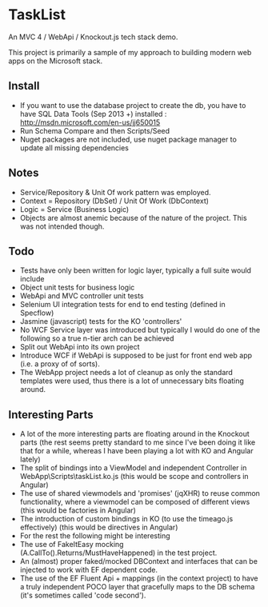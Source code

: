 # TaskList #


An MVC 4 / WebApi / Knockout.js tech stack demo. 

This project is primarily a sample of my approach to building modern web apps on the Microsoft stack.


## Install ##

* If you want to use the database project to create the db, you have to have SQL Data Tools (Sep 2013 +) installed : http://msdn.microsoft.com/en-us/jj650015
 * Run Schema Compare and then Scripts/Seed
* Nuget packages are not included, use nuget package manager to update all missing dependencies

## Notes ##
* Service/Repository & Unit Of work pattern was employed. 
 * Context = Repository (DbSet) / Unit Of Work (DbContext)
 * Logic = Service (Business Logic)
*	Objects are almost anemic because of the nature of the project. This was not intended though.

## Todo ##
*	Tests have only been written for logic layer, typically a full suite would include
 * Object unit tests for business logic
 * WebApi and MVC controller unit tests
 * Selenium UI integration tests for end to end testing (defined in Specflow)
 * Jasmine (javascript) tests for the KO 'controllers'
* No WCF Service layer was introduced but typically I would do one of the following so a true n-tier arch can be achieved
 * Split out WebApi into its own project
 * Introduce WCF if WebApi is supposed to be just for front end web app (i.e. a proxy of of sorts).
* The WebApp project needs a lot of cleanup as only the standard templates were used, thus there is a lot of unnecessary bits floating around.

## Interesting Parts ##
* A lot of the more interesting parts are floating around in the Knockout parts (the rest seems pretty standard to me since I've been doing it like that for a while, whereas I have been playing a lot with KO and Angular lately)
 * The split of bindings into a ViewModel and independent Controller in WebApp\Scripts\taskList.ko.js (this would be scope and controllers in Angular)
 * The use of shared viewmodels and 'promises' (jqXHR) to reuse common functionality, where a viewmodel can be composed of different views (this would be factories in Angular)
 * The introduction of custom bindings  in KO (to use the timeago.js effectively) (this would be directives in Angular)
* For the rest the following might be interesting
 * The use of FakeItEasy mocking (A.CallTo().Returns/MustHaveHappened) in the test project.
 * An (almost) proper faked/mocked DBContext and interfaces that can be injected to work with EF dependent code. 
 * The use of the EF Fluent Api + mappings (in the context project) to have a truly independent POCO layer that gracefully maps to the DB schema (it's sometimes called 'code second').

